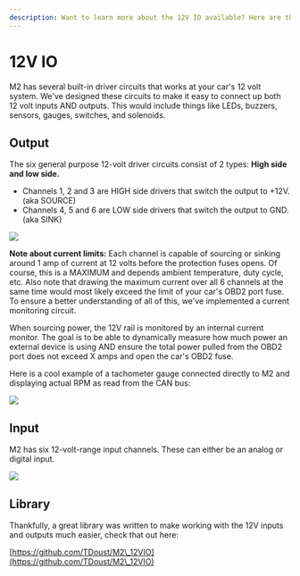 ```yaml
---
description: Want to learn more about the 12V IO available? Here are the ins and outs...
---
```


# 12V IO

M2 has several built-in driver circuits that works at your car's 12 volt system. We've designed these circuits to make it easy to connect up both 12 volt inputs AND outputs. This would include things like LEDs, buzzers, sensors, gauges, switches, and solenoids.

## Output

The six general purpose 12-volt driver circuits consist of 2 types: **High side and low side.**

* Channels 1, 2 and 3 are HIGH side drivers that switch the output to +12V. (aka SOURCE)
* Channels 4, 5 and 6 are LOW side drivers that switch the output to GND. (aka SINK)

![](../../../.gitbook/assets/OUTPUT\_pins.png)

**Note about current limits:** Each channel is capable of sourcing or sinking around 1 amp of current at 12 volts before the protection fuses opens. Of course, this is a MAXIMUM and depends ambient temperature, duty cycle, etc. Also note that drawing the maximum current over all 6 channels at the same time would most likely exceed the limit of your car's OBD2 port fuse. To ensure a better understanding of all of this, we've implemented a current monitoring circuit.

When sourcing power, the 12V rail is monitored by an internal current monitor. The goal is to be able to dynamically measure how much power an external device is using AND ensure the total power pulled from the OBD2 port does not exceed X amps and open the car's OBD2 fuse.

Here is a cool example of a tachometer gauge connected directly to M2 and displaying actual RPM as read from the CAN bus:

![](../../../.gitbook/assets/IMG\_6519.JPG)

## Input

M2 has six 12-volt-range input channels. These can either be an analog or digital input.

![](../../../.gitbook/assets/INPUT\_pins.png)

## Library

Thankfully, a great library was written to make working with the 12V inputs and outputs much easier, check that out here:

[https://github.com/TDoust/M2\_12VIO](https://github.com/TDoust/M2\_12VIO)
